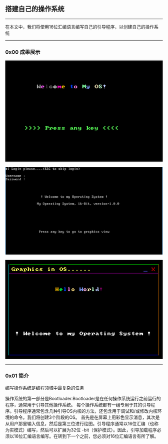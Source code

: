 ## 搭建自己的操作系统

-----

在本文中，我们将使用16位汇编语言编写自己的引导程序，以创建自己的操作系统

-----

### 0x00 成果展示

![页面1](../pictures/搭建自己的操作系统/MyOS-1.png)

![页面2](../pictures/搭建自己的操作系统/MyOS-2.png)

![页面3](../pictures/搭建自己的操作系统/MyOS-3.png)

-----

### 0x01 简介

编写操作系统是编程领域中最复杂的任务




操作系统的第一部分是Bootloader.Bootloader是在任何操作系统运行之前运行的程序，通常用于引导其他操作系统。 每个操作系统都有一组专用于其的引导程序。引导程序通常包含几种引导OS内核的方法，还包含用于调试和/或修改内核环境的命令。我们将创建3个阶段的OS。 首先是在屏幕上用彩色显示消息，其次是从用户那里输入信息，然后是第三位进行绘图。引导程序通常以16位汇编（也称为实模式）编写，然后可以扩展为32位 -bit（保护模式）。因此，引导加载程序必须以16位汇编语言编写。在转到下一个之前，您必须对16位汇编语言有所了解。
